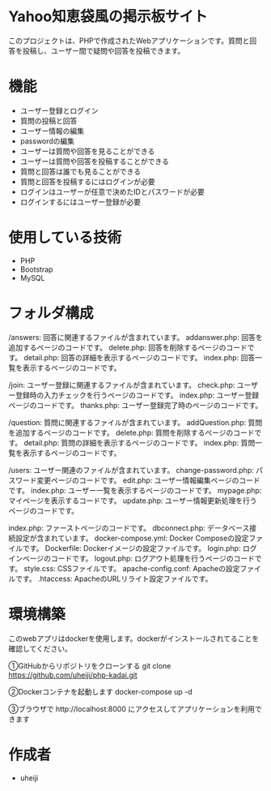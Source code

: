 # Yahoo知恵袋風の掲示板サイト

 このプロジェクトは、PHPで作成されたWebアプリケーションです。質問と回答を投稿し、ユーザー間で疑問や回答を投稿できます。

# 機能 
* ユーザー登録とログイン
* 質問の投稿と回答
* ユーザー情報の編集
* passwordの編集
* ユーザーは質問や回答を見ることができる
* ユーザーは質問や回答を投稿することができる
* 質問と回答は誰でも見ることができる
* 質問と回答を投稿するにはログインが必要
* ログインはユーザーが任意で決めたIDとパスワードが必要
* ログインするにはユーザー登録が必要




# 使用している技術
 
* PHP
* Bootstrap
* MySQL

# フォルダ構成
/answers: 回答に関連するファイルが含まれています。
addanswer.php: 回答を追加するページのコードです。
delete.php: 回答を削除するページのコードです。
detail.php: 回答の詳細を表示するページのコードです。
index.php: 回答一覧を表示するページのコードです。

/join: ユーザー登録に関連するファイルが含まれています。
check.php: ユーザー登録時の入力チェックを行うページのコードです。
index.php: ユーザー登録ページのコードです。
thanks.php: ユーザー登録完了時のページのコードです。

/question: 質問に関連するファイルが含まれています。
addQuestion.php: 質問を追加するページのコードです。
delete.php: 質問を削除するページのコードです。
detail.php: 質問の詳細を表示するページのコードです。
index.php: 質問一覧を表示するページのコードです。

/users: ユーザー関連のファイルが含まれています。
change-password.php: パスワード変更ページのコードです。
edit.php: ユーザー情報編集ページのコードです。
index.php: ユーザー一覧を表示するページのコードです。
mypage.php: マイページを表示するコードです。
update.php: ユーザー情報更新処理を行うページのコードです。

index.php: ファーストページのコードです。
dbconnect.php: データベース接続設定が含まれています。
docker-compose.yml: Docker Composeの設定ファイルです。
Dockerfile: Dockerイメージの設定ファイルです。
login.php: ログインページのコードです。
logout.php: ログアウト処理を行うページのコードです。
style.css: CSSファイルです。
apache-config.conf: Apacheの設定ファイルです。
.htaccess: ApacheのURLリライト設定ファイルです。

# 環境構築
このwebアプリはdockerを使用します。dockerがインストールされてることを確認してください。

①GitHubからリポジトリをクローンする
git clone  https://github.com/uheiji/php-kadai.git

②Dockerコンテナを起動します
docker-compose up -d

③ブラウザで http://localhost:8000 にアクセスしてアプリケーションを利用できます


# 作成者 
* uheiji
